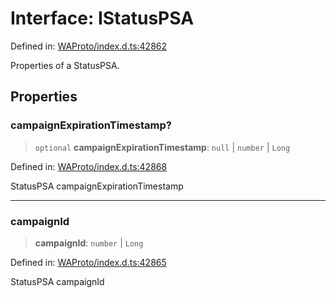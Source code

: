 # Interface: IStatusPSA

Defined in: [WAProto/index.d.ts:42862](https://github.com/Fokusdotid/bail/blob/82f46c566476ac566bfd781dede14412fcdfb787/WAProto/index.d.ts#L42862)

Properties of a StatusPSA.

## Properties

### campaignExpirationTimestamp?

> `optional` **campaignExpirationTimestamp**: `null` \| `number` \| `Long`

Defined in: [WAProto/index.d.ts:42868](https://github.com/Fokusdotid/bail/blob/82f46c566476ac566bfd781dede14412fcdfb787/WAProto/index.d.ts#L42868)

StatusPSA campaignExpirationTimestamp

***

### campaignId

> **campaignId**: `number` \| `Long`

Defined in: [WAProto/index.d.ts:42865](https://github.com/Fokusdotid/bail/blob/82f46c566476ac566bfd781dede14412fcdfb787/WAProto/index.d.ts#L42865)

StatusPSA campaignId
